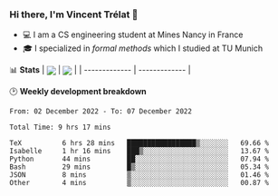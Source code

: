 ### Hi there, I'm Vincent Trélat 👋
 - 💻 I am a CS engineering student at Mines Nancy in France
 - 🎓 I specialized in *formal methods* which I studied at TU Munich

📊 **Stats**
| <img align="center" src="https://github-readme-stats.vercel.app/api?username=VTrelat&show_icons=true&include_all_commits=true&theme=tokyonight&hide_border=true" /> | <img align="center" src="https://github-readme-stats.vercel.app/api/top-langs/?username=VTrelat&layout=compact&theme=tokyonight&hide_border=true&exclude_repo=ElevatorSimulator" /> |
| ------------- | ------------- |

🕑 **Weekly development breakdown**
<!--START_SECTION:waka-->

```text
From: 02 December 2022 - To: 07 December 2022

Total Time: 9 hrs 17 mins

TeX          6 hrs 28 mins   █████████████████▒░░░░░░░   69.66 %
Isabelle     1 hr 16 mins    ███▒░░░░░░░░░░░░░░░░░░░░░   13.67 %
Python       44 mins         ██░░░░░░░░░░░░░░░░░░░░░░░   07.94 %
Bash         29 mins         █▒░░░░░░░░░░░░░░░░░░░░░░░   05.34 %
JSON         8 mins          ▒░░░░░░░░░░░░░░░░░░░░░░░░   01.46 %
Other        4 mins          ▒░░░░░░░░░░░░░░░░░░░░░░░░   00.87 %
```

<!--END_SECTION:waka-->
